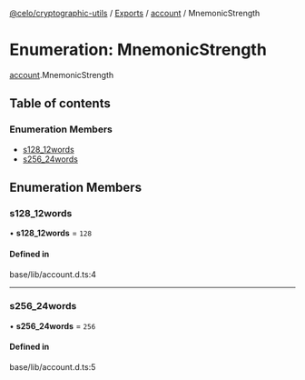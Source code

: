 [@celo/cryptographic-utils](../README.md) / [Exports](../modules.md) / [account](../modules/account.md) / MnemonicStrength

# Enumeration: MnemonicStrength

[account](../modules/account.md).MnemonicStrength

## Table of contents

### Enumeration Members

- [s128\_12words](account.MnemonicStrength.md#s128_12words)
- [s256\_24words](account.MnemonicStrength.md#s256_24words)

## Enumeration Members

### s128\_12words

• **s128\_12words** = ``128``

#### Defined in

base/lib/account.d.ts:4

___

### s256\_24words

• **s256\_24words** = ``256``

#### Defined in

base/lib/account.d.ts:5

